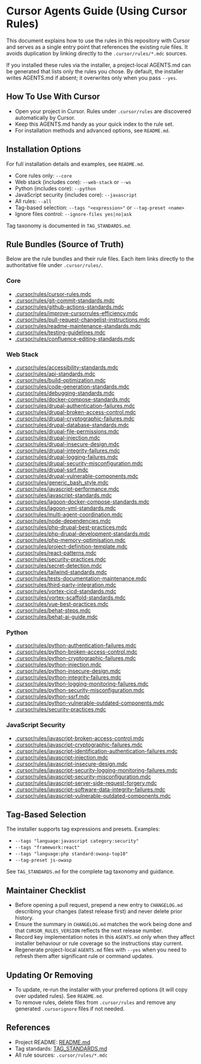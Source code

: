 # Cursor Agents Guide (Using Cursor Rules)

This document explains how to use the rules in this repository with Cursor and serves as a single entry point that references the existing rule files. It avoids duplication by linking directly to the `.cursor/rules/*.mdc` sources.

If you installed these rules via the installer, a project‑local AGENTS.md can be generated that lists only the rules you chose. By default, the installer writes AGENTS.md if absent; it overwrites only when you pass `--yes`.

## How To Use With Cursor
- Open your project in Cursor. Rules under `.cursor/rules` are discovered automatically by Cursor.
- Keep this AGENTS.md handy as your quick index to the rule set.
- For installation methods and advanced options, see `README.md`.

## Installation Options
For full installation details and examples, see `README.md`.
- Core rules only: `--core`
- Web stack (includes core): `--web-stack` or `--ws`
- Python (includes core): `--python`
- JavaScript security (includes core): `--javascript`
- All rules: `--all`
- Tag-based selection: `--tags "<expression>"` or `--tag-preset <name>`
- Ignore files control: `--ignore-files yes|no|ask`

Tag taxonomy is documented in `TAG_STANDARDS.md`.

## Rule Bundles (Source of Truth)
Below are the rule bundles and their rule files. Each item links directly to the authoritative file under `.cursor/rules/`.

### Core
- [.cursor/rules/cursor-rules.mdc](.cursor/rules/cursor-rules.mdc)
- [.cursor/rules/git-commit-standards.mdc](.cursor/rules/git-commit-standards.mdc)
- [.cursor/rules/github-actions-standards.mdc](.cursor/rules/github-actions-standards.mdc)
- [.cursor/rules/improve-cursorrules-efficiency.mdc](.cursor/rules/improve-cursorrules-efficiency.mdc)
- [.cursor/rules/pull-request-changelist-instructions.mdc](.cursor/rules/pull-request-changelist-instructions.mdc)
- [.cursor/rules/readme-maintenance-standards.mdc](.cursor/rules/readme-maintenance-standards.mdc)
- [.cursor/rules/testing-guidelines.mdc](.cursor/rules/testing-guidelines.mdc)
 - [.cursor/rules/confluence-editing-standards.mdc](.cursor/rules/confluence-editing-standards.mdc)

### Web Stack
- [.cursor/rules/accessibility-standards.mdc](.cursor/rules/accessibility-standards.mdc)
- [.cursor/rules/api-standards.mdc](.cursor/rules/api-standards.mdc)
- [.cursor/rules/build-optimization.mdc](.cursor/rules/build-optimization.mdc)
- [.cursor/rules/code-generation-standards.mdc](.cursor/rules/code-generation-standards.mdc)
- [.cursor/rules/debugging-standards.mdc](.cursor/rules/debugging-standards.mdc)
- [.cursor/rules/docker-compose-standards.mdc](.cursor/rules/docker-compose-standards.mdc)
- [.cursor/rules/drupal-authentication-failures.mdc](.cursor/rules/drupal-authentication-failures.mdc)
- [.cursor/rules/drupal-broken-access-control.mdc](.cursor/rules/drupal-broken-access-control.mdc)
- [.cursor/rules/drupal-cryptographic-failures.mdc](.cursor/rules/drupal-cryptographic-failures.mdc)
- [.cursor/rules/drupal-database-standards.mdc](.cursor/rules/drupal-database-standards.mdc)
- [.cursor/rules/drupal-file-permissions.mdc](.cursor/rules/drupal-file-permissions.mdc)
- [.cursor/rules/drupal-injection.mdc](.cursor/rules/drupal-injection.mdc)
- [.cursor/rules/drupal-insecure-design.mdc](.cursor/rules/drupal-insecure-design.mdc)
- [.cursor/rules/drupal-integrity-failures.mdc](.cursor/rules/drupal-integrity-failures.mdc)
- [.cursor/rules/drupal-logging-failures.mdc](.cursor/rules/drupal-logging-failures.mdc)
- [.cursor/rules/drupal-security-misconfiguration.mdc](.cursor/rules/drupal-security-misconfiguration.mdc)
- [.cursor/rules/drupal-ssrf.mdc](.cursor/rules/drupal-ssrf.mdc)
- [.cursor/rules/drupal-vulnerable-components.mdc](.cursor/rules/drupal-vulnerable-components.mdc)
- [.cursor/rules/generic_bash_style.mdc](.cursor/rules/generic_bash_style.mdc)
- [.cursor/rules/javascript-performance.mdc](.cursor/rules/javascript-performance.mdc)
- [.cursor/rules/javascript-standards.mdc](.cursor/rules/javascript-standards.mdc)
- [.cursor/rules/lagoon-docker-compose-standards.mdc](.cursor/rules/lagoon-docker-compose-standards.mdc)
- [.cursor/rules/lagoon-yml-standards.mdc](.cursor/rules/lagoon-yml-standards.mdc)
- [.cursor/rules/multi-agent-coordination.mdc](.cursor/rules/multi-agent-coordination.mdc)
- [.cursor/rules/node-dependencies.mdc](.cursor/rules/node-dependencies.mdc)
- [.cursor/rules/php-drupal-best-practices.mdc](.cursor/rules/php-drupal-best-practices.mdc)
- [.cursor/rules/php-drupal-development-standards.mdc](.cursor/rules/php-drupal-development-standards.mdc)
- [.cursor/rules/php-memory-optimisation.mdc](.cursor/rules/php-memory-optimisation.mdc)
- [.cursor/rules/project-definition-template.mdc](.cursor/rules/project-definition-template.mdc)
- [.cursor/rules/react-patterns.mdc](.cursor/rules/react-patterns.mdc)
- [.cursor/rules/security-practices.mdc](.cursor/rules/security-practices.mdc)
- [.cursor/rules/secret-detection.mdc](.cursor/rules/secret-detection.mdc)
- [.cursor/rules/tailwind-standards.mdc](.cursor/rules/tailwind-standards.mdc)
- [.cursor/rules/tests-documentation-maintenance.mdc](.cursor/rules/tests-documentation-maintenance.mdc)
- [.cursor/rules/third-party-integration.mdc](.cursor/rules/third-party-integration.mdc)
- [.cursor/rules/vortex-cicd-standards.mdc](.cursor/rules/vortex-cicd-standards.mdc)
- [.cursor/rules/vortex-scaffold-standards.mdc](.cursor/rules/vortex-scaffold-standards.mdc)
- [.cursor/rules/vue-best-practices.mdc](.cursor/rules/vue-best-practices.mdc)
- [.cursor/rules/behat-steps.mdc](.cursor/rules/behat-steps.mdc)
- [.cursor/rules/behat-ai-guide.mdc](.cursor/rules/behat-ai-guide.mdc)

### Python
- [.cursor/rules/python-authentication-failures.mdc](.cursor/rules/python-authentication-failures.mdc)
- [.cursor/rules/python-broken-access-control.mdc](.cursor/rules/python-broken-access-control.mdc)
- [.cursor/rules/python-cryptographic-failures.mdc](.cursor/rules/python-cryptographic-failures.mdc)
- [.cursor/rules/python-injection.mdc](.cursor/rules/python-injection.mdc)
- [.cursor/rules/python-insecure-design.mdc](.cursor/rules/python-insecure-design.mdc)
- [.cursor/rules/python-integrity-failures.mdc](.cursor/rules/python-integrity-failures.mdc)
- [.cursor/rules/python-logging-monitoring-failures.mdc](.cursor/rules/python-logging-monitoring-failures.mdc)
- [.cursor/rules/python-security-misconfiguration.mdc](.cursor/rules/python-security-misconfiguration.mdc)
- [.cursor/rules/python-ssrf.mdc](.cursor/rules/python-ssrf.mdc)
- [.cursor/rules/python-vulnerable-outdated-components.mdc](.cursor/rules/python-vulnerable-outdated-components.mdc)
- [.cursor/rules/security-practices.mdc](.cursor/rules/security-practices.mdc)

### JavaScript Security
- [.cursor/rules/javascript-broken-access-control.mdc](.cursor/rules/javascript-broken-access-control.mdc)
- [.cursor/rules/javascript-cryptographic-failures.mdc](.cursor/rules/javascript-cryptographic-failures.mdc)
- [.cursor/rules/javascript-identification-authentication-failures.mdc](.cursor/rules/javascript-identification-authentication-failures.mdc)
- [.cursor/rules/javascript-injection.mdc](.cursor/rules/javascript-injection.mdc)
- [.cursor/rules/javascript-insecure-design.mdc](.cursor/rules/javascript-insecure-design.mdc)
- [.cursor/rules/javascript-security-logging-monitoring-failures.mdc](.cursor/rules/javascript-security-logging-monitoring-failures.mdc)
- [.cursor/rules/javascript-security-misconfiguration.mdc](.cursor/rules/javascript-security-misconfiguration.mdc)
- [.cursor/rules/javascript-server-side-request-forgery.mdc](.cursor/rules/javascript-server-side-request-forgery.mdc)
- [.cursor/rules/javascript-software-data-integrity-failures.mdc](.cursor/rules/javascript-software-data-integrity-failures.mdc)
- [.cursor/rules/javascript-vulnerable-outdated-components.mdc](.cursor/rules/javascript-vulnerable-outdated-components.mdc)

## Tag-Based Selection
The installer supports tag expressions and presets. Examples:
- `--tags "language:javascript category:security"`
- `--tags "framework:react"`
- `--tags "language:php standard:owasp-top10"`
- `--tag-preset js-owasp`

See `TAG_STANDARDS.md` for the complete tag taxonomy and guidance.

## Maintainer Checklist
- Before opening a pull request, prepend a new entry to `CHANGELOG.md` describing your changes (latest release first) and never delete prior history.
- Ensure the summary in `CHANGELOG.md` matches the work being done and that `CURSOR_RULES_VERSION` reflects the next release number.
- Record key implementation notes in this `AGENTS.md` only when they affect installer behaviour or rule coverage so the instructions stay current.
- Regenerate project-local `AGENTS.md` files with `--yes` when you need to refresh them after significant rule or command updates.

## Updating Or Removing
- To update, re-run the installer with your preferred options (it will copy over updated rules). See `README.md`.
- To remove rules, delete files from `.cursor/rules` and remove any generated `.cursorignore` files if not needed.

## References
- Project README: [README.md](README.md)
- Tag standards: [TAG_STANDARDS.md](TAG_STANDARDS.md)
- All rule sources: `.cursor/rules/*.mdc`
